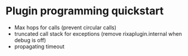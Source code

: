 # Plugin programming quickstart

* Max hops for calls (prevent circular calls)
* truncated call stack for exceptions (remove rixaplugin.internal when debug is off)
* propagating timeout